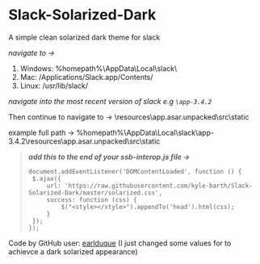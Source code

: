 # Slack-Solarized-Dark

A simple clean solarized dark theme for slack

*navigate to ->*
1. Windows: %homepath%\AppData\Local\slack\
2. Mac: /Applications/Slack.app/Contents/
3. Linux: /usr/lib/slack/

*navigate into the most recent version of slack e.g `\app-3.4.2`*

Then continue to navigate to ->
\resources\app.asar.unpacked\src\static

example full path -> %homepath%\AppData\Local\slack\app-3.4.2\resources\app.asar.unpacked\src\static

>***add this to the end of your ssb-interop.js file ->***
>
>```// solarized theme
>document.addEventListener('DOMContentLoaded', function () {
>  $.ajax({
>      url: 'https://raw.githubusercontent.com/kyle-barth/Slack-Solarized-Dark/master/solarized.css',
>      success: function (css) {
>          $("<style></style>").appendTo('head').html(css);
>      }
>  });
>});

Code by GitHub user: [earlduque](https://github.com/earlduque)
(I just changed some values for to achievce a dark solarized appearance)
